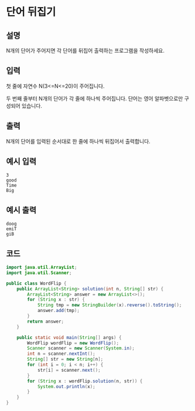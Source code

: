 # 단어 뒤집기

## 설명
N개의 단어가 주어지면 각 단어를 뒤집어 출력하는 프로그램을 작성하세요.

## 입력

첫 줄에 자연수 N(3<=N<=20)이 주어집니다.

두 번째 줄부터 N개의 단어가 각 줄에 하나씩 주어집니다. 단어는 영어 알파벳으로만 구성되어 있습니다.

## 출력

N개의 단어를 입력된 순서대로 한 줄에 하나씩 뒤집어서 출력합니다.

## 예시 입력
```
3
good
Time
Big

```

## 예시 출력

```
doog
emiT
giB
```

## 코드

```java
import java.util.ArrayList;
import java.util.Scanner;

public class WordFlip {
    public ArrayList<String> solution(int n, String[] str) {
        ArrayList<String> answer = new ArrayList<>();
        for (String x : str) {
            String tmp = new StringBuilder(x).reverse().toString();
            answer.add(tmp);
        }
        return answer;
    }

    public static void main(String[] args) {
        WordFlip wordFlip = new WordFlip();
        Scanner scanner = new Scanner(System.in);
        int n = scanner.nextInt();
        String[] str = new String[n];
        for (int i = 0; i < n; i++) {
            str[i] = scanner.next();
        }
        for (String x : wordFlip.solution(n, str)) {
            System.out.println(x);
        }
    }
}
```